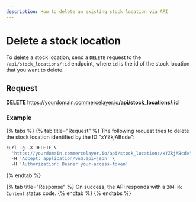 ```yaml
---
description: How to delete an existing stock location via API
---
```


# Delete a stock location

To <a href="https://docs.commercelayer.io/developers/deleting-resources" target="_blank">delete</a> a stock location, send a `DELETE` request to the `/api/stock_locations/:id` endpoint, where `id` is the id of the stock location that you want to delete.

## Request

**DELETE** https://yourdomain.commercelayer.io<b>/api/stock_locations/:id</b>

### Example

{% tabs %}
{% tab title="Request" %}
The following request tries to delete the stock location identified by the ID "xYZkjABcde":

```javascript
curl -g -X DELETE \
  'https://yourdomain.commercelayer.io/api/stock_locations/xYZkjABcde' \
  -H 'Accept: application/vnd.api+json' \
  -H 'Authorization: Bearer your-access-token'
```
{% endtab %}

{% tab title="Response" %}
On success, the API responds with a `204 No Content` status code.
{% endtab %}
{% endtabs %}

